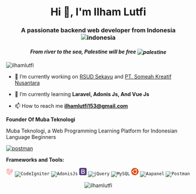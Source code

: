 <h1 align="center">Hi 👋, I'm Ilham Lutfi</h1>
<h3 align="center">A passionate backend web developer from Indonesia <img src="https://cdn.worldvectorlogo.com/logos/indonesi.svg" alt="indonesia" width="40"/> </h3>
<h4 align="center"><i>From river to the sea, Palestine will be free <img src="https://cdn.worldvectorlogo.com/logos/flag-of-state-of-palestine.svg" alt="palestine" width="70" style="vertical-align: middle;"/></i>
</h4>

<p align="left"> <img src="https://komarev.com/ghpvc/?username=ilhamlutfi&label=Profile%20views&color=0e75b6&style=flat" alt="ilhamlutfi" /> </p>

- 🔭 I’m currently working on [RSUD Sekayu](https://rsudsekayu.mubakab.go.id) and [PT. Someah Kreatif Nusantara](https://someah.id)

- 🌱 I’m currently learning **Laravel, Adonis Js, And Vue Js**

- 📫 How to reach me **ilhamlutfi153@gmail.com**

**Founder Of Muba Teknologi**
<p>Muba Teknologi, a Web Programming Learning Platform for Indonesian Language Beginners<p>
<a href="https://mubatekno.com" target="_blank"> <img src="https://mubatekno.com/mubatekno-logo.png" alt="postman" width="200px"/> </a>

**Frameworks and Tools:**

<code><img height="20" src="https://raw.githubusercontent.com/github/explore/80688e429a7d4ef2fca1e82350fe8e3517d3494d/topics/laravel/laravel.png" title="Laravel"></code>
<code><img height="20" src="https://cdn.worldvectorlogo.com/logos/codeigniter.svg" title="CodeIgniter"></code>
<code><img height="20" src="https://cdn.worldvectorlogo.com/logos/adonisjs.svg" title="AdonisJs"></code>
<code><img height="20" src="https://raw.githubusercontent.com/github/explore/80688e429a7d4ef2fca1e82350fe8e3517d3494d/topics/bootstrap/bootstrap.png" title="Bootstrap"></code>
<code><img height="20" src="https://encrypted-tbn0.gstatic.com/images?q=tbn:ANd9GcRmLME0hpAJOqBGhaVjcgkk8hIKS3S4GAqrLg&s" title="jQuery"></code>
<code><img height="20" src="https://w7.pngwing.com/pngs/717/111/png-transparent-mysql-round-logo-tech-companies-thumbnail.png" title="MySQL"></code>
<code><img height="20" src="https://raw.githubusercontent.com/github/explore/80688e429a7d4ef2fca1e82350fe8e3517d3494d/topics/ubuntu/ubuntu.png" title="Linux Ubuntu"></code>
<code><img height="20" src="https://www.aapanel.com/static/images/bt_logo.png" title="Aapanel"></code>
<code><img height="20" src="https://www.vectorlogo.zone/logos/getpostman/getpostman-icon.svg" title="Postman"></code>

<p align="center"><img src="https://github-readme-streak-stats.herokuapp.com/?user=ilhamlutfi&" alt="ilhamlutfi" /></p>
